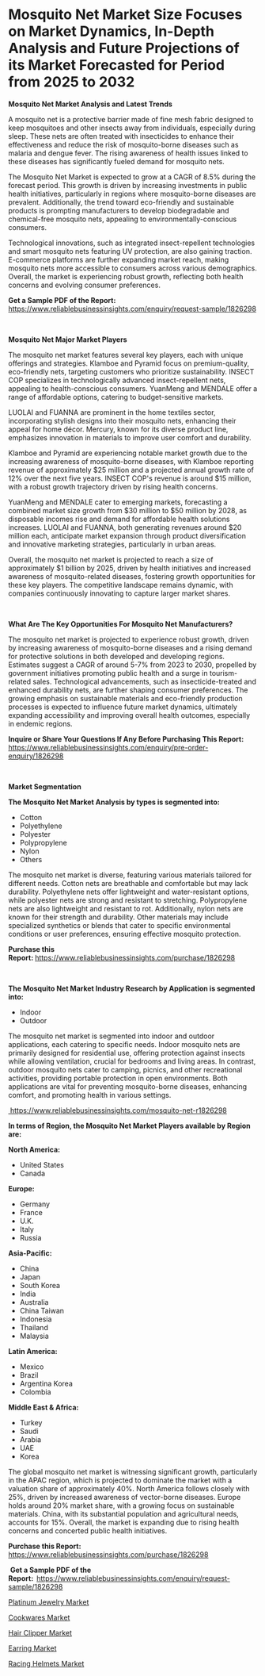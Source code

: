 <p><h1>Mosquito Net Market Size Focuses on Market Dynamics, In-Depth Analysis and Future Projections of its Market Forecasted for Period from 2025 to 2032</h1></p><p><strong>Mosquito Net Market Analysis and Latest Trends</strong></p>
<p><p>A mosquito net is a protective barrier made of fine mesh fabric designed to keep mosquitoes and other insects away from individuals, especially during sleep. These nets are often treated with insecticides to enhance their effectiveness and reduce the risk of mosquito-borne diseases such as malaria and dengue fever. The rising awareness of health issues linked to these diseases has significantly fueled demand for mosquito nets.</p><p>The Mosquito Net Market is expected to grow at a CAGR of 8.5% during the forecast period. This growth is driven by increasing investments in public health initiatives, particularly in regions where mosquito-borne diseases are prevalent. Additionally, the trend toward eco-friendly and sustainable products is prompting manufacturers to develop biodegradable and chemical-free mosquito nets, appealing to environmentally-conscious consumers.</p><p>Technological innovations, such as integrated insect-repellent technologies and smart mosquito nets featuring UV protection, are also gaining traction. E-commerce platforms are further expanding market reach, making mosquito nets more accessible to consumers across various demographics. Overall, the market is experiencing robust growth, reflecting both health concerns and evolving consumer preferences.</p></p>
<p><strong>Get a Sample PDF of the Report:&nbsp;</strong> <a href="https://www.reliablebusinessinsights.com/enquiry/request-sample/1826298?utm_campaign=75&utm_medium=2&utm_source=Github&utm_content=ia&utm_term=04042025&utm_id=mosquito-net">https://www.reliablebusinessinsights.com/enquiry/request-sample/1826298</a></p>
<p>&nbsp;</p>
<p><strong>Mosquito Net Major Market Players</strong></p>
<p><p>The mosquito net market features several key players, each with unique offerings and strategies. Klamboe and Pyramid focus on premium-quality, eco-friendly nets, targeting customers who prioritize sustainability. INSECT COP specializes in technologically advanced insect-repellent nets, appealing to health-conscious consumers. YuanMeng and MENDALE offer a range of affordable options, catering to budget-sensitive markets.</p><p>LUOLAI and FUANNA are prominent in the home textiles sector, incorporating stylish designs into their mosquito nets, enhancing their appeal for home décor. Mercury, known for its diverse product line, emphasizes innovation in materials to improve user comfort and durability.</p><p>Klamboe and Pyramid are experiencing notable market growth due to the increasing awareness of mosquito-borne diseases, with Klamboe reporting revenue of approximately $25 million and a projected annual growth rate of 12% over the next five years. INSECT COP's revenue is around $15 million, with a robust growth trajectory driven by rising health concerns.</p><p>YuanMeng and MENDALE cater to emerging markets, forecasting a combined market size growth from $30 million to $50 million by 2028, as disposable incomes rise and demand for affordable health solutions increases. LUOLAI and FUANNA, both generating revenues around $20 million each, anticipate market expansion through product diversification and innovative marketing strategies, particularly in urban areas.</p><p>Overall, the mosquito net market is projected to reach a size of approximately $1 billion by 2025, driven by health initiatives and increased awareness of mosquito-related diseases, fostering growth opportunities for these key players. The competitive landscape remains dynamic, with companies continuously innovating to capture larger market shares.</p></p>
<p>&nbsp;</p>
<p><strong>What Are The Key Opportunities For Mosquito Net Manufacturers?</strong></p>
<p><p>The mosquito net market is projected to experience robust growth, driven by increasing awareness of mosquito-borne diseases and a rising demand for protective solutions in both developed and developing regions. Estimates suggest a CAGR of around 5-7% from 2023 to 2030, propelled by government initiatives promoting public health and a surge in tourism-related sales. Technological advancements, such as insecticide-treated and enhanced durability nets, are further shaping consumer preferences. The growing emphasis on sustainable materials and eco-friendly production processes is expected to influence future market dynamics, ultimately expanding accessibility and improving overall health outcomes, especially in endemic regions.</p></p>
<p><strong>Inquire or Share Your Questions If Any Before Purchasing This Report:</strong> <a href="https://www.reliablebusinessinsights.com/enquiry/pre-order-enquiry/1826298?utm_campaign=75&utm_medium=2&utm_source=Github&utm_content=ia&utm_term=04042025&utm_id=mosquito-net">https://www.reliablebusinessinsights.com/enquiry/pre-order-enquiry/1826298</a></p>
<p>&nbsp;</p>
<p><strong>Market Segmentation</strong></p>
<p><strong>The Mosquito Net Market Analysis by types is segmented into:</strong></p>
<p><ul><li>Cotton</li><li>Polyethylene</li><li>Polyester</li><li>Polypropylene</li><li>Nylon</li><li>Others</li></ul></p>
<p><p>The mosquito net market is diverse, featuring various materials tailored for different needs. Cotton nets are breathable and comfortable but may lack durability. Polyethylene nets offer lightweight and water-resistant options, while polyester nets are strong and resistant to stretching. Polypropylene nets are also lightweight and resistant to rot. Additionally, nylon nets are known for their strength and durability. Other materials may include specialized synthetics or blends that cater to specific environmental conditions or user preferences, ensuring effective mosquito protection.</p></p>
<p><strong>Purchase this Report:&nbsp;</strong><a href="https://www.reliablebusinessinsights.com/purchase/1826298?utm_campaign=75&utm_medium=2&utm_source=Github&utm_content=ia&utm_term=04042025&utm_id=mosquito-net">https://www.reliablebusinessinsights.com/purchase/1826298</a></p>
<p>&nbsp;</p>
<p><strong>The Mosquito Net Market Industry Research by Application is segmented into:</strong></p>
<p><ul><li>Indoor</li><li>Outdoor</li></ul></p>
<p><p>The mosquito net market is segmented into indoor and outdoor applications, each catering to specific needs. Indoor mosquito nets are primarily designed for residential use, offering protection against insects while allowing ventilation, crucial for bedrooms and living areas. In contrast, outdoor mosquito nets cater to camping, picnics, and other recreational activities, providing portable protection in open environments. Both applications are vital for preventing mosquito-borne diseases, enhancing comfort, and promoting health in various settings.</p></p>
<p><a href="https://www.reliablebusinessinsights.com/mosquito-net-r1826298?utm_campaign=75&utm_medium=2&utm_source=Github&utm_content=ia&utm_term=04042025&utm_id=mosquito-net">&nbsp;https://www.reliablebusinessinsights.com/mosquito-net-r1826298</a></p>
<p><strong>In terms of Region, the Mosquito Net Market Players available by Region are:</strong></p>
<p>
    <p> <strong> North America: </strong>
        <ul>
            <li>United States</li>
            <li>Canada</li>
        </ul>
        </p> 
    <p> <strong> Europe: </strong>
        <ul>
            <li>Germany</li>
            <li>France</li>
            <li>U.K.</li>
            <li>Italy</li>
            <li>Russia</li>
        </ul>
        </p> 
    <p> <strong> Asia-Pacific: </strong>
        <ul>
            <li>China</li>
            <li>Japan</li>
            <li>South Korea</li>
            <li>India</li>
            <li>Australia</li>
            <li>China Taiwan</li>
            <li>Indonesia</li>
            <li>Thailand</li>
            <li>Malaysia</li>
        </ul>
        </p> 
    <p> <strong> Latin America: </strong>
        <ul>
            <li>Mexico</li>
            <li>Brazil</li>
            <li>Argentina Korea</li>
            <li>Colombia</li>
        </ul>
        </p> 
    <p> <strong> Middle East & Africa: </strong>
        <ul>
            <li>Turkey</li>
            <li>Saudi</li>
            <li>Arabia</li>
            <li>UAE</li>
            <li>Korea</li>
        </ul>
    </p>
    </p>
<p><p>The global mosquito net market is witnessing significant growth, particularly in the APAC region, which is projected to dominate the market with a valuation share of approximately 40%. North America follows closely with 25%, driven by increased awareness of vector-borne diseases. Europe holds around 20% market share, with a growing focus on sustainable materials. China, with its substantial population and agricultural needs, accounts for 15%. Overall, the market is expanding due to rising health concerns and concerted public health initiatives.</p></p>
<p><strong>Purchase this Report: </strong><a href="https://www.reliablebusinessinsights.com/purchase/1826298?utm_campaign=75&utm_medium=2&utm_source=Github&utm_content=ia&utm_term=04042025&utm_id=mosquito-net">https://www.reliablebusinessinsights.com/purchase/1826298</a></p>
<p>&nbsp;<strong>Get a Sample PDF of the Report:&nbsp;&nbsp;</strong><a href="https://www.reliablebusinessinsights.com/enquiry/request-sample/1826298?utm_campaign=75&utm_medium=2&utm_source=Github&utm_content=ia&utm_term=04042025&utm_id=mosquito-net">https://www.reliablebusinessinsights.com/enquiry/request-sample/1826298</a></p>
<p><strong></strong></p>
<p><p><a href="https://github.com/handyiongikg/Market-Research-Report-List-1/blob/main/platinum-jewelry-market.md?utm_campaign=75&utm_medium=2&utm_source=Github&utm_content=ia&utm_term=04042025&utm_id=mosquito-net">Platinum Jewelry Market</a></p><p><a href="https://github.com/nellygussisy/Market-Research-Report-List-1/blob/main/cookwares-market.md?utm_campaign=75&utm_medium=2&utm_source=Github&utm_content=ia&utm_term=04042025&utm_id=mosquito-net">Cookwares Market</a></p><p><a href="https://github.com/cwasicioaie/Market-Research-Report-List-1/blob/main/hair-clipper-market.md?utm_campaign=75&utm_medium=2&utm_source=Github&utm_content=ia&utm_term=04042025&utm_id=mosquito-net">Hair Clipper Market</a></p><p><a href="https://github.com/ebalabenoot/Market-Research-Report-List-1/blob/main/earring-market.md?utm_campaign=75&utm_medium=2&utm_source=Github&utm_content=ia&utm_term=04042025&utm_id=mosquito-net">Earring Market</a></p><p><a href="https://github.com/budenhanelfc/Market-Research-Report-List-1/blob/main/racing-helmets-market.md?utm_campaign=75&utm_medium=2&utm_source=Github&utm_content=ia&utm_term=04042025&utm_id=mosquito-net">Racing Helmets Market</a></p></p>